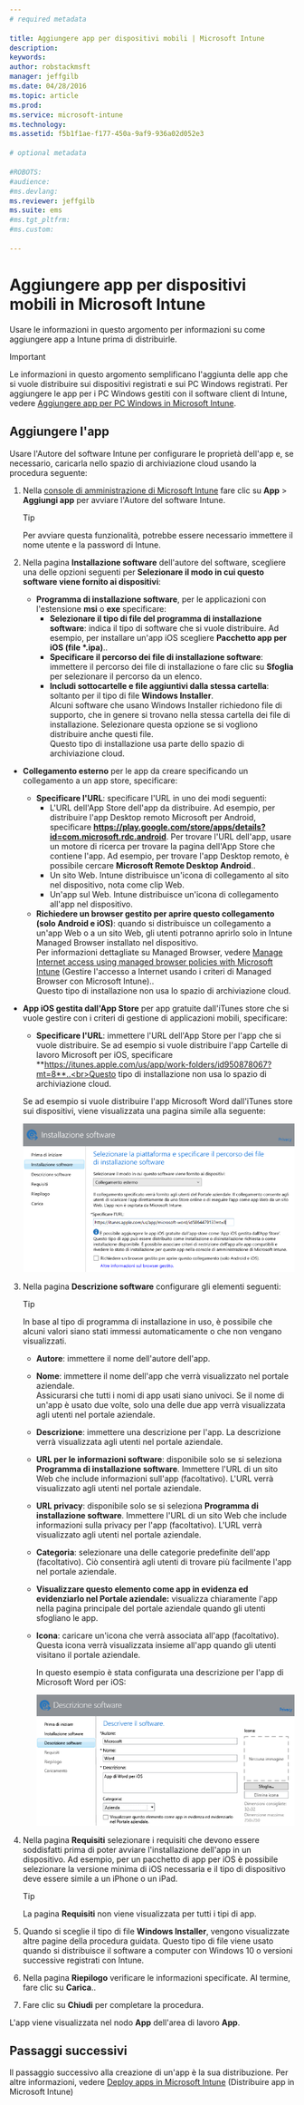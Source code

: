 ```yaml
---
# required metadata

title: Aggiungere app per dispositivi mobili | Microsoft Intune
description:
keywords:
author: robstackmsft
manager: jeffgilb
ms.date: 04/28/2016
ms.topic: article
ms.prod:
ms.service: microsoft-intune
ms.technology:
ms.assetid: f5b1f1ae-f177-450a-9af9-936a02d052e3

# optional metadata

#ROBOTS:
#audience:
#ms.devlang:
ms.reviewer: jeffgilb
ms.suite: ems
#ms.tgt_pltfrm:
#ms.custom:

---
```


# Aggiungere app per dispositivi mobili in Microsoft Intune

Usare le informazioni in questo argomento per informazioni su come aggiungere app a Intune prima di distribuirle.


> [!IMPORTANT]
> Le informazioni in questo argomento semplificano l'aggiunta delle app che si vuole distribuire sui dispositivi registrati e sui PC Windows registrati. Per aggiungere le app per i PC Windows gestiti con il software client di Intune, vedere [Aggiungere app per PC Windows in Microsoft Intune](add-apps-for-windows-pcs-in-microsoft-intune.md).

## Aggiungere l'app
Usare l'Autore del software Intune per configurare le proprietà dell'app e, se necessario, caricarla nello spazio di archiviazione cloud usando la procedura seguente:

1.  Nella [console di amministrazione di Microsoft Intune](https://manage.microsoft.com) fare clic su **App** &gt; **Aggiungi app** per avviare l'Autore del software Intune.

    > [!TIP]
    > Per avviare questa funzionalità, potrebbe essere necessario immettere il nome utente e la password di Intune.

2.  Nella pagina **Installazione software** dell'autore del software, scegliere una delle opzioni seguenti per **Selezionare il modo in cui questo software viene fornito ai dispositivi**:
    - **Programma di installazione software**, per le applicazioni con l'estensione **msi** o **exe** specificare:
        - **Selezionare il tipo di file del programma di installazione software**: indica il tipo di software che si vuole distribuire. Ad esempio, per installare un'app iOS scegliere **Pacchetto app per iOS (file &#42;.ipa)**..
        - **Specificare il percorso dei file di installazione software**: immettere il percorso dei file di installazione o fare clic su **Sfoglia** per selezionare il percorso da un elenco.
        - **Includi sottocartelle e file aggiuntivi dalla stessa cartella**: soltanto per il tipo di file **Windows Installer**.<br>Alcuni software che usano Windows Installer richiedono file di supporto, che in genere si trovano nella stessa cartella dei file di installazione. Selezionare questa opzione se si vogliono distribuire anche questi file.<br>Questo tipo di installazione usa parte dello spazio di archiviazione cloud.

  -   **Collegamento esterno** per le app da creare specificando un collegamento a un app store, specificare:

        - **Specificare l'URL**: specificare l'URL in uno dei modi seguenti:
            - L'URL dell'App Store dell'app da distribuire. Ad esempio, per distribuire l'app Desktop remoto Microsoft per Android, specificare **https://play.google.com/store/apps/details?id=com.microsoft.rdc.android**. Per trovare l'URL dell'app, usare un motore di ricerca per trovare la pagina dell'App Store che contiene l'app. Ad esempio, per trovare l'app Desktop remoto, è possibile cercare **Microsoft Remote Desktop Android**..
            - Un sito Web. Intune distribuisce un'icona di collegamento al sito nel dispositivo, nota come clip Web.
            - Un'app sul Web. Intune distribuisce un'icona di collegamento all'app nel dispositivo.
        - **Richiedere un browser gestito per aprire questo collegamento (solo Android e iOS)**: quando si distribuisce un collegamento a un'app Web o a un sito Web, gli utenti potranno aprirlo solo in Intune Managed Browser installato nel dispositivo.<br>Per informazioni dettagliate su Managed Browser, vedere [Manage Internet access using managed browser policies with Microsoft Intune](manage-internet-access-using-managed-browser-policies.md) (Gestire l'accesso a Internet usando i criteri di Managed Browser con Microsoft Intune)..<br>Questo tipo di installazione non usa lo spazio di archiviazione cloud.

  -   **App iOS gestita dall'App Store** per app gratuite dall'iTunes store che si vuole gestire con i criteri di gestione di applicazioni mobili, specificare:

        - **Specificare l'URL**: immettere l'URL dell'App Store per l'app che si vuole distribuire. Se ad esempio si vuole distribuire l'app Cartelle di lavoro Microsoft per iOS, specificare **https://itunes.apple.com/us/app/work-folders/id950878067?mt=8**..<br>Questo tipo di installazione non usa lo spazio di archiviazione cloud.

        Se ad esempio si vuole distribuire l'app Microsoft Word dall'iTunes store sui dispositivi, viene visualizzata una pagina simile alla seguente:
        
        ![Autore del software Intune](./media/publisher-for-mobile.png)

3.  Nella pagina **Descrizione software** configurare gli elementi seguenti:

    > [!TIP]
    > In base al tipo di programma di installazione in uso, è possibile che alcuni valori siano stati immessi automaticamente o che non vengano visualizzati.

    - **Autore**: immettere il nome dell'autore dell'app.
    - **Nome**: immettere il nome dell'app che verrà visualizzato nel portale aziendale.<br>Assicurarsi che tutti i nomi di app usati siano univoci. Se il nome di un'app è usato due volte, solo una delle due app verrà visualizzata agli utenti nel portale aziendale.
    - **Descrizione**: immettere una descrizione per l'app. La descrizione verrà visualizzata agli utenti nel portale aziendale.
    - **URL per le informazioni software**: disponibile solo se si seleziona **Programma di installazione software**. Immettere l'URL di un sito Web che include informazioni sull'app (facoltativo). L'URL verrà visualizzato agli utenti nel portale aziendale.
    - **URL privacy**: disponibile solo se si seleziona **Programma di installazione software**. Immettere l'URL di un sito Web che include informazioni sulla privacy per l'app (facoltativo). L'URL verrà visualizzato agli utenti nel portale aziendale.
    - **Categoria**: selezionare una delle categorie predefinite dell'app (facoltativo). Ciò consentirà agli utenti di trovare più facilmente l'app nel portale aziendale.
    - **Visualizzare questo elemento come app in evidenza ed evidenziarlo nel Portale aziendale:** visualizza chiaramente l'app nella pagina principale del portale aziendale quando gli utenti sfogliano le app.
    - **Icona**: caricare un'icona che verrà associata all'app (facoltativo). Questa icona verrà visualizzata insieme all'app quando gli utenti visitano il portale aziendale.

        In questo esempio è stata configurata una descrizione per l'app di Microsoft Word per iOS:

        ![Esempio di descrizione del software](./media/ios-software-description.png)

4.  Nella pagina **Requisiti** selezionare i requisiti che devono essere soddisfatti prima di poter avviare l'installazione dell'app in un dispositivo. Ad esempio, per un pacchetto di app per iOS è possibile selezionare la versione minima di iOS necessaria e il tipo di dispositivo deve essere simile a un iPhone o un iPad.

    > [!TIP]
    > La pagina **Requisiti** non viene visualizzata per tutti i tipi di app.

5.  Quando si sceglie il tipo di file **Windows Installer**, vengono visualizzate altre pagine della procedura guidata. Questo tipo di file viene usato quando si distribuisce il software a computer con Windows 10 o versioni successive registrati con Intune.

6.  Nella pagina **Riepilogo** verificare le informazioni specificate. Al termine, fare clic su **Carica**..

7.  Fare clic su **Chiudi** per completare la procedura.

L'app viene visualizzata nel nodo **App** dell'area di lavoro **App**.


## Passaggi successivi

Il passaggio successivo alla creazione di un'app è la sua distribuzione. Per altre informazioni, vedere [Deploy apps in Microsoft Intune](deploy-apps.md) (Distribuire app in Microsoft Intune)





<!--HONumber=May16_HO1-->


